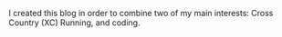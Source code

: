 I created this blog in order to combine two of my main interests: Cross Country (XC) Running, and coding.

